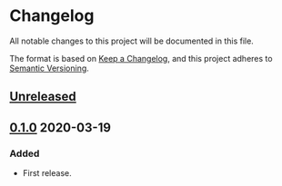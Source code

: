 # Changelog

All notable changes to this project will be documented in this file.

The format is based on [Keep a Changelog](https://keepachangelog.com/en/1.0.0/),
and this project adheres to [Semantic Versioning](https://semver.org/spec/v2.0.0.html).

## [Unreleased]

## [0.1.0] 2020-03-19

### Added

- First release.

[Unreleased]: https://github.com/giantswarm/ipam/compare/v0.1.0...HEAD
[0.1.0]: https://github.com/giantswarm/ipam/releases/tag/v0.1.0
